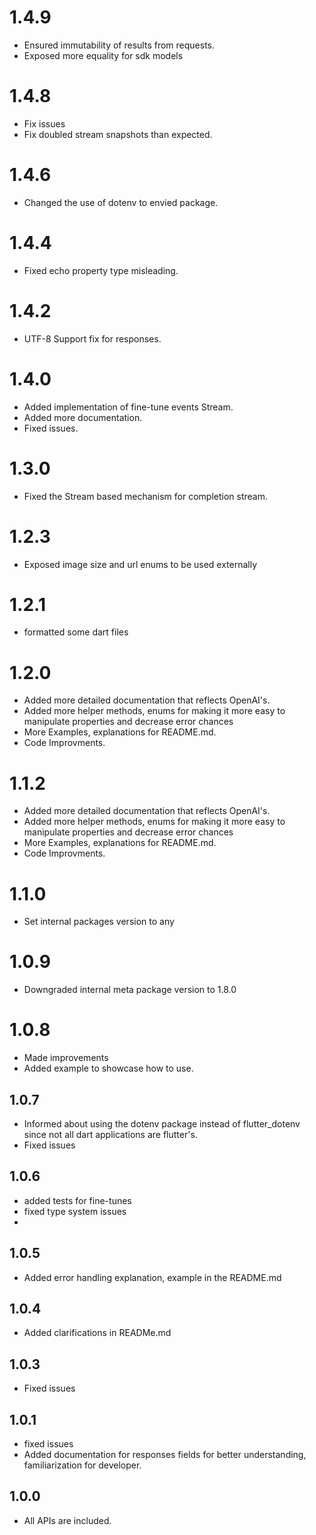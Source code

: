 # 1.4.9

- Ensured immutability of results from requests.
- Exposed more equality for sdk models

# 1.4.8

- Fix issues
- Fix doubled stream snapshots than expected.

# 1.4.6

- Changed the use of dotenv to envied package.

# 1.4.4

- Fixed echo property type misleading.

# 1.4.2

- UTF-8 Support fix for responses.

# 1.4.0

- Added implementation of fine-tune events Stream.
- Added more documentation.
- Fixed issues.

# 1.3.0

- Fixed the Stream based mechanism for completion stream.

# 1.2.3

- Exposed image size and url enums to be used externally

# 1.2.1

- formatted some dart files

# 1.2.0

- Added more detailed documentation that reflects OpenAI's.
- Added more helper methods, enums for making it more easy to manipulate properties and decrease error chances
- More Examples, explanations for README.md.
- Code Improvments.

# 1.1.2

- Added more detailed documentation that reflects OpenAI's.
- Added more helper methods, enums for making it more easy to manipulate properties and decrease error chances
- More Examples, explanations for README.md.
- Code Improvments.

# 1.1.0

- Set internal packages version to any

# 1.0.9

- Downgraded internal meta package version to 1.8.0

# 1.0.8

- Made improvements
- Added example to showcase how to use.

## 1.0.7

- Informed about using the dotenv package instead of flutter_dotenv since not all dart applications are flutter's.
- Fixed issues

## 1.0.6

- added tests for fine-tunes
- fixed type system issues
-

## 1.0.5

- Added error handling explanation, example in the README.md

## 1.0.4

- Added clarifications in READMe.md

## 1.0.3

- Fixed issues

## 1.0.1

- fixed issues
- Added documentation for responses fields for better understanding, familiarization for developer.

## 1.0.0

- All APIs are included.

